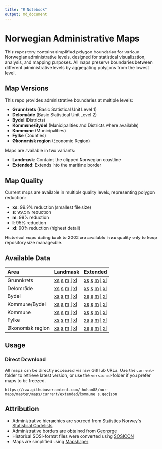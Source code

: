 ```yaml
---
title: "R Notebook"
output: md_document
---
```


# Norwegian Administrative Maps

This repository contains simplified polygon boundaries for various Norwegian administrative levels, designed for statistical visualization, analysis, and mapping purposes.
All maps preserve boundaries between different administrative levels by aggregating polygons from the lowest level.

## Map Versions

This repo provides administrative boundaries at multiple levels:

- **Grunnkrets** (Basic Statistical Unit Level 1)
- **Delområde** (Basic Statistical Unit Level 2)
- **Bydel** (Districts)
- **Kommune/Bydel** (Municipalities and Districts where available)
- **Kommune** (Municipalities)
- **Fylke** (Counties)
- **Økonomisk region** (Economic Region)

Maps are available in two variants:
- **Landmask**: Contains the clipped Norwegian coastline
- **Extended**: Extends into the maritime border

## Map Quality

Current maps are available in multiple quality levels, representing polygon reduction:
- **xs**: 99.9% reduction (smallest file size)
- **s**: 99.5% reduction
- **m**: 99% reduction
- **l**: 95% reduction
- **xl**: 90% reduction (highest detail)

Historical maps dating back to 2002 are available in **xs** quality only to keep repository size manageable.

## Available Data



<table>
 <thead>
  <tr>
   <th style="text-align:left;"> Area </th>
   <th style="text-align:left;"> Landmask </th>
   <th style="text-align:left;"> Extended </th>
  </tr>
 </thead>
<tbody>
  <tr>
   <td style="text-align:left;"> Grunnkrets </td>
   <td style="text-align:left;"> <a href="https://raw.githubusercontent.com/thohan88/nor-maps/master/maps/current/landmask/grunnkrets_xs.geojson">xs</a> <a href="https://raw.githubusercontent.com/thohan88/nor-maps/master/maps/current/landmask/grunnkrets_s.geojson">s</a> <a href="https://raw.githubusercontent.com/thohan88/nor-maps/master/maps/current/landmask/grunnkrets_m.geojson">m</a> <a href="https://raw.githubusercontent.com/thohan88/nor-maps/master/maps/current/landmask/grunnkrets_l.geojson">l</a> <a href="https://raw.githubusercontent.com/thohan88/nor-maps/master/maps/current/landmask/grunnkrets_xl.geojson">xl</a> </td>
   <td style="text-align:left;"> <a href="https://raw.githubusercontent.com/thohan88/nor-maps/master/maps/current/extended/grunnkrets_xs.geojson">xs</a> <a href="https://raw.githubusercontent.com/thohan88/nor-maps/master/maps/current/extended/grunnkrets_s.geojson">s</a> <a href="https://raw.githubusercontent.com/thohan88/nor-maps/master/maps/current/extended/grunnkrets_m.geojson">m</a> <a href="https://raw.githubusercontent.com/thohan88/nor-maps/master/maps/current/extended/grunnkrets_l.geojson">l</a> <a href="https://raw.githubusercontent.com/thohan88/nor-maps/master/maps/current/extended/grunnkrets_xl.geojson">xl</a> </td>
  </tr>
  <tr>
   <td style="text-align:left;"> Delområde </td>
   <td style="text-align:left;"> <a href="https://raw.githubusercontent.com/thohan88/nor-maps/master/maps/current/landmask/delomraade_xs.geojson">xs</a> <a href="https://raw.githubusercontent.com/thohan88/nor-maps/master/maps/current/landmask/delomraade_s.geojson">s</a> <a href="https://raw.githubusercontent.com/thohan88/nor-maps/master/maps/current/landmask/delomraade_m.geojson">m</a> <a href="https://raw.githubusercontent.com/thohan88/nor-maps/master/maps/current/landmask/delomraade_l.geojson">l</a> <a href="https://raw.githubusercontent.com/thohan88/nor-maps/master/maps/current/landmask/delomraade_xl.geojson">xl</a> </td>
   <td style="text-align:left;"> <a href="https://raw.githubusercontent.com/thohan88/nor-maps/master/maps/current/extended/delomraade_xs.geojson">xs</a> <a href="https://raw.githubusercontent.com/thohan88/nor-maps/master/maps/current/extended/delomraade_s.geojson">s</a> <a href="https://raw.githubusercontent.com/thohan88/nor-maps/master/maps/current/extended/delomraade_m.geojson">m</a> <a href="https://raw.githubusercontent.com/thohan88/nor-maps/master/maps/current/extended/delomraade_l.geojson">l</a> <a href="https://raw.githubusercontent.com/thohan88/nor-maps/master/maps/current/extended/delomraade_xl.geojson">xl</a> </td>
  </tr>
  <tr>
   <td style="text-align:left;"> Bydel </td>
   <td style="text-align:left;"> <a href="https://raw.githubusercontent.com/thohan88/nor-maps/master/maps/current/landmask/bydel_xs.geojson">xs</a> <a href="https://raw.githubusercontent.com/thohan88/nor-maps/master/maps/current/landmask/bydel_s.geojson">s</a> <a href="https://raw.githubusercontent.com/thohan88/nor-maps/master/maps/current/landmask/bydel_m.geojson">m</a> <a href="https://raw.githubusercontent.com/thohan88/nor-maps/master/maps/current/landmask/bydel_l.geojson">l</a> <a href="https://raw.githubusercontent.com/thohan88/nor-maps/master/maps/current/landmask/bydel_xl.geojson">xl</a> </td>
   <td style="text-align:left;"> <a href="https://raw.githubusercontent.com/thohan88/nor-maps/master/maps/current/extended/bydel_xs.geojson">xs</a> <a href="https://raw.githubusercontent.com/thohan88/nor-maps/master/maps/current/extended/bydel_s.geojson">s</a> <a href="https://raw.githubusercontent.com/thohan88/nor-maps/master/maps/current/extended/bydel_m.geojson">m</a> <a href="https://raw.githubusercontent.com/thohan88/nor-maps/master/maps/current/extended/bydel_l.geojson">l</a> <a href="https://raw.githubusercontent.com/thohan88/nor-maps/master/maps/current/extended/bydel_xl.geojson">xl</a> </td>
  </tr>
  <tr>
   <td style="text-align:left;"> Kommune/Bydel </td>
   <td style="text-align:left;"> <a href="https://raw.githubusercontent.com/thohan88/nor-maps/master/maps/current/landmask/kommune_bydel_xs.geojson">xs</a> <a href="https://raw.githubusercontent.com/thohan88/nor-maps/master/maps/current/landmask/kommune_bydel_s.geojson">s</a> <a href="https://raw.githubusercontent.com/thohan88/nor-maps/master/maps/current/landmask/kommune_bydel_m.geojson">m</a> <a href="https://raw.githubusercontent.com/thohan88/nor-maps/master/maps/current/landmask/kommune_bydel_l.geojson">l</a> <a href="https://raw.githubusercontent.com/thohan88/nor-maps/master/maps/current/landmask/kommune_bydel_xl.geojson">xl</a> </td>
   <td style="text-align:left;"> <a href="https://raw.githubusercontent.com/thohan88/nor-maps/master/maps/current/extended/kommune_bydel_xs.geojson">xs</a> <a href="https://raw.githubusercontent.com/thohan88/nor-maps/master/maps/current/extended/kommune_bydel_s.geojson">s</a> <a href="https://raw.githubusercontent.com/thohan88/nor-maps/master/maps/current/extended/kommune_bydel_m.geojson">m</a> <a href="https://raw.githubusercontent.com/thohan88/nor-maps/master/maps/current/extended/kommune_bydel_l.geojson">l</a> <a href="https://raw.githubusercontent.com/thohan88/nor-maps/master/maps/current/extended/kommune_bydel_xl.geojson">xl</a> </td>
  </tr>
  <tr>
   <td style="text-align:left;"> Kommune </td>
   <td style="text-align:left;"> <a href="https://raw.githubusercontent.com/thohan88/nor-maps/master/maps/current/landmask/kommune_xs.geojson">xs</a> <a href="https://raw.githubusercontent.com/thohan88/nor-maps/master/maps/current/landmask/kommune_s.geojson">s</a> <a href="https://raw.githubusercontent.com/thohan88/nor-maps/master/maps/current/landmask/kommune_m.geojson">m</a> <a href="https://raw.githubusercontent.com/thohan88/nor-maps/master/maps/current/landmask/kommune_l.geojson">l</a> <a href="https://raw.githubusercontent.com/thohan88/nor-maps/master/maps/current/landmask/kommune_xl.geojson">xl</a> </td>
   <td style="text-align:left;"> <a href="https://raw.githubusercontent.com/thohan88/nor-maps/master/maps/current/extended/kommune_xs.geojson">xs</a> <a href="https://raw.githubusercontent.com/thohan88/nor-maps/master/maps/current/extended/kommune_s.geojson">s</a> <a href="https://raw.githubusercontent.com/thohan88/nor-maps/master/maps/current/extended/kommune_m.geojson">m</a> <a href="https://raw.githubusercontent.com/thohan88/nor-maps/master/maps/current/extended/kommune_l.geojson">l</a> <a href="https://raw.githubusercontent.com/thohan88/nor-maps/master/maps/current/extended/kommune_xl.geojson">xl</a> </td>
  </tr>
  <tr>
   <td style="text-align:left;"> Fylke </td>
   <td style="text-align:left;"> <a href="https://raw.githubusercontent.com/thohan88/nor-maps/master/maps/current/landmask/fylke_xs.geojson">xs</a> <a href="https://raw.githubusercontent.com/thohan88/nor-maps/master/maps/current/landmask/fylke_s.geojson">s</a> <a href="https://raw.githubusercontent.com/thohan88/nor-maps/master/maps/current/landmask/fylke_m.geojson">m</a> <a href="https://raw.githubusercontent.com/thohan88/nor-maps/master/maps/current/landmask/fylke_l.geojson">l</a> <a href="https://raw.githubusercontent.com/thohan88/nor-maps/master/maps/current/landmask/fylke_xl.geojson">xl</a> </td>
   <td style="text-align:left;"> <a href="https://raw.githubusercontent.com/thohan88/nor-maps/master/maps/current/extended/fylke_xs.geojson">xs</a> <a href="https://raw.githubusercontent.com/thohan88/nor-maps/master/maps/current/extended/fylke_s.geojson">s</a> <a href="https://raw.githubusercontent.com/thohan88/nor-maps/master/maps/current/extended/fylke_m.geojson">m</a> <a href="https://raw.githubusercontent.com/thohan88/nor-maps/master/maps/current/extended/fylke_l.geojson">l</a> <a href="https://raw.githubusercontent.com/thohan88/nor-maps/master/maps/current/extended/fylke_xl.geojson">xl</a> </td>
  </tr>
  <tr>
   <td style="text-align:left;"> Økonomisk region </td>
   <td style="text-align:left;"> <a href="https://raw.githubusercontent.com/thohan88/nor-maps/master/maps/current/landmask/economic_region_xs.geojson">xs</a> <a href="https://raw.githubusercontent.com/thohan88/nor-maps/master/maps/current/landmask/economic_region_s.geojson">s</a> <a href="https://raw.githubusercontent.com/thohan88/nor-maps/master/maps/current/landmask/economic_region_m.geojson">m</a> <a href="https://raw.githubusercontent.com/thohan88/nor-maps/master/maps/current/landmask/economic_region_l.geojson">l</a> <a href="https://raw.githubusercontent.com/thohan88/nor-maps/master/maps/current/landmask/economic_region_xl.geojson">xl</a> </td>
   <td style="text-align:left;"> <a href="https://raw.githubusercontent.com/thohan88/nor-maps/master/maps/current/extended/economic_region_xs.geojson">xs</a> <a href="https://raw.githubusercontent.com/thohan88/nor-maps/master/maps/current/extended/economic_region_s.geojson">s</a> <a href="https://raw.githubusercontent.com/thohan88/nor-maps/master/maps/current/extended/economic_region_m.geojson">m</a> <a href="https://raw.githubusercontent.com/thohan88/nor-maps/master/maps/current/extended/economic_region_l.geojson">l</a> <a href="https://raw.githubusercontent.com/thohan88/nor-maps/master/maps/current/extended/economic_region_xl.geojson">xl</a> </td>
  </tr>
</tbody>
</table>

## Usage

### Direct Download
All maps can be directly accessed via raw GitHub URLs: Use the `current`-folder to retrieve latest version, or 
use the `versioned`-folder if you prefer maps to be freezed. 
```
https://raw.githubusercontent.com/thohan88/nor-maps/master/maps/current/extended/kommune_s.geojson
```

## Attribution

- Administrative hierarchies are sourced from Statistics Norway's [Statistical Codelists](https://data.ssb.no/api/klass/v1/api-guide.html)
- Administrative borders are obtained from [Geonorge](https://www.geonorge.no/)
- Historical SOSI-format files were converted using [SOSICON](https://github.com/espena/sosicon)
- Maps are simplified using [Mapshaper](https://github.com/mbloch/mapshaper)


